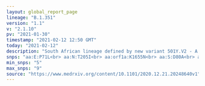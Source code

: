 ```yaml
---
layout: global_report_page
lineage: "B.1.351"
version: "1.1"
v: "2.1.10"
pv: "2021-01-30"
timestamp: "2021-02-12 12:50 GMT"
today: "2021-02-12"
description: "South African lineage defined by new variant 501Y.V2 - A more detailed description of the lineage is here and a preprint describing the variant is <a href='https://www.medrxiv.org/content/10.1101/2020.12.21.20248640v1' style='color:#86b0a6'>here</a>."
snps: "aa:E:P71L<br> aa:N:T205I<br> aa:orf1a:K1655N<br> aa:S:D80A<br> aa:S:D215G<br> aa:S:K417N<br> aa:S:A701V<br> aa:S:N501Y<br> aa:S:E484K"
min_snps: "5"
max_snps: "9"
source: "https://www.medrxiv.org/content/10.1101/2020.12.21.20248640v1"
---
```

